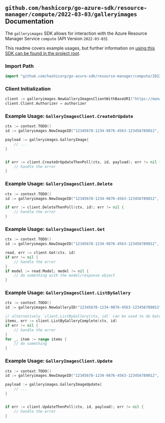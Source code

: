 
## `github.com/hashicorp/go-azure-sdk/resource-manager/compute/2022-03-03/galleryimages` Documentation

The `galleryimages` SDK allows for interaction with the Azure Resource Manager Service `compute` (API Version `2022-03-03`).

This readme covers example usages, but further information on [using this SDK can be found in the project root](https://github.com/hashicorp/go-azure-sdk/tree/main/docs).

### Import Path

```go
import "github.com/hashicorp/go-azure-sdk/resource-manager/compute/2022-03-03/galleryimages"
```


### Client Initialization

```go
client := galleryimages.NewGalleryImagesClientWithBaseURI("https://management.azure.com")
client.Client.Authorizer = authorizer
```


### Example Usage: `GalleryImagesClient.CreateOrUpdate`

```go
ctx := context.TODO()
id := galleryimages.NewImageID("12345678-1234-9876-4563-123456789012", "locationValue", "sharedGalleryValue", "imageValue")

payload := galleryimages.GalleryImage{
	// ...
}


if err := client.CreateOrUpdateThenPoll(ctx, id, payload); err != nil {
	// handle the error
}
```


### Example Usage: `GalleryImagesClient.Delete`

```go
ctx := context.TODO()
id := galleryimages.NewImageID("12345678-1234-9876-4563-123456789012", "locationValue", "sharedGalleryValue", "imageValue")

if err := client.DeleteThenPoll(ctx, id); err != nil {
	// handle the error
}
```


### Example Usage: `GalleryImagesClient.Get`

```go
ctx := context.TODO()
id := galleryimages.NewImageID("12345678-1234-9876-4563-123456789012", "locationValue", "sharedGalleryValue", "imageValue")

read, err := client.Get(ctx, id)
if err != nil {
	// handle the error
}
if model := read.Model; model != nil {
	// do something with the model/response object
}
```


### Example Usage: `GalleryImagesClient.ListByGallery`

```go
ctx := context.TODO()
id := galleryimages.NewGalleryID("12345678-1234-9876-4563-123456789012", "example-resource-group", "galleryValue")

// alternatively `client.ListByGallery(ctx, id)` can be used to do batched pagination
items, err := client.ListByGalleryComplete(ctx, id)
if err != nil {
	// handle the error
}
for _, item := range items {
	// do something
}
```


### Example Usage: `GalleryImagesClient.Update`

```go
ctx := context.TODO()
id := galleryimages.NewImageID("12345678-1234-9876-4563-123456789012", "locationValue", "sharedGalleryValue", "imageValue")

payload := galleryimages.GalleryImageUpdate{
	// ...
}


if err := client.UpdateThenPoll(ctx, id, payload); err != nil {
	// handle the error
}
```
